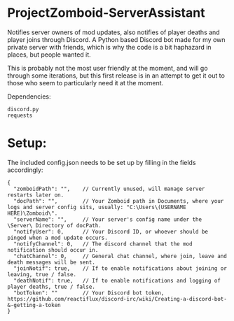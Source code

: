 # ProjectZomboid-ServerAssistant
Notifies server owners of mod updates, also notifies of player deaths and player joins through Discord.
A Python based Discord bot made for my own private server with friends, which is why the code is a bit haphazard in places, but people wanted it.

This is probably not the most user friendly at the moment, and will go through some iterations, but this first release is in an attempt to get it out to those who seem to particularly need it at the moment.

Dependencies:
```
discord.py
requests
```

# Setup:
The included config.json needs to be set up by filling in the fields accordingly:
```
{
  "zomboidPath": "",    // Currently unused, will manage server restarts later on.
  "docPath": "",        // Your Zomboid path in Documents, where your logs and server config sits, usually: "C:\Users\(USERNAME HERE)\Zomboid\".
  "serverName": "",     // Your server's config name under the \Server\ Directory of docPath.
  "notifyUser": 0,      // Your Discord ID, or whoever should be pinged when a mod update occurs.
  "notifyChannel": 0,   // The discord channel that the mod notification should occur in.
  "chatChannel": 0,     // General chat channel, where join, leave and death messages will be sent.
  "joinNotif": true,    // If to enable notifications about joining or leaving, true / false.
  "deathNotif": true,   // If to enable notifications and logging of player deaths, true / false.
  "botToken": ""        // Your Discord bot token, https://github.com/reactiflux/discord-irc/wiki/Creating-a-discord-bot-&-getting-a-token
}
```
